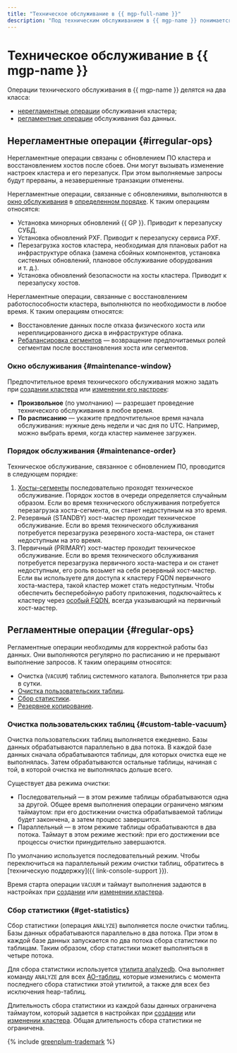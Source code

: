 ```yaml
---
title: "Техническое обслуживание в {{ mgp-full-name }}"
description: "Под техническим обслуживанием в {{ mgp-name }} понимается автоматическая установка обновлений и исправлений СУБД для хостов (в т. ч. для выключенных кластеров), изменение класса хостов и размера хранилища и другие сервисные работы."
---
```


# Техническое обслуживание в {{ mgp-name }}

Операции технического обслуживания в {{ mgp-name }} делятся на два класса:

* [нерегламентные операции](#irregular-ops) обслуживания кластера;
* [регламентные операции](#regular-ops) обслуживания баз данных.

## Нерегламентные операции {#irregular-ops}

Нерегламентные операции связаны с обновлением ПО кластера и восстановлением хостов после сбоев. Они могут вызывать изменение настроек кластера и его перезапуск. При этом выполняемые запросы будут прерваны, а незавершенные транзакции отменены.

Нерегламентные операции, связанные с обновлениями, выполняются в [окно обслуживания](#maintenance-window) в [определенном порядке](#maintenance-order). К таким операциям относятся:

* Установка минорных обновлений {{ GP }}. Приводит к перезапуску СУБД.
* Установка обновлений PXF. Приводит к перезапуску сервиса PXF.
* Перезагрузка хостов кластера, необходимая для плановых работ на инфраструктуре облака (замена сбойных компонентов, установка системных обновлений, плановое обслуживание оборудования и т. д.).
* Установка обновлений безопасности на хосты кластера. Приводит к перезапуску хостов.

Нерегламентные операции, связанные с восстановлением работоспособности кластера, выполняются по необходимости в любое время. К таким операциям относятся:

* Восстановление данных после отказа физического хоста или нереплицированного диска в инфраструктуре облака.
* [Ребалансировка сегментов](https://docs.vmware.com/en/VMware-Greenplum/5/greenplum-database/utility_guide-admin_utilities-gprecoverseg.html) — возвращение предпочитаемых ролей сегментам после восстановления хоста или сегментов.

### Окно обслуживания {#maintenance-window}

Предпочтительное время технического обслуживания можно задать при [создании кластера](../operations/cluster-create.md) или [изменении его настроек](../operations/update.md):

* **Произвольное** (по умолчанию) — разрешает проведение технического обслуживания в любое время.
* **По расписанию** — укажите предпочтительное время начала обслуживания: нужные день недели и час дня по UTC. Например, можно выбрать время, когда кластер наименее загружен.

### Порядок обслуживания {#maintenance-order}

Техническое обслуживание, связанное с обновлением ПО, проводится в следующем порядке:

1. [Хосты-сегменты](index.md) последовательно проходят техническое обслуживание. Порядок хостов в очереди определяется случайным образом. Если во время технического обслуживания потребуется перезагрузка хоста-сегмента, он станет недоступным на это время.
1. Резервный (STANDBY) хост-мастер проходит техническое обслуживание. Если во время технического обслуживания потребуется перезагрузка резервного хоста-мастера, он станет недоступным на это время.
1. Первичный (PRIMARY) хост-мастер проходит техническое обслуживание. Если во время технического обслуживания потребуется перезагрузка первичного хоста-мастера и он станет недоступным, его роль возьмет на себя резервный хост-мастер. Если вы используете для доступа к кластеру FQDN первичного хоста-мастера, такой кластер может стать недоступным. Чтобы обеспечить бесперебойную работу приложения, подключайтесь к кластеру через [особый FQDN](../operations/connect.md#fqdn-master), всегда указывающий на первичный хост-мастер.

## Регламентные операции {#regular-ops}

Регламентные операции необходимы для корректной работы баз данных. Они выполняются регулярно по расписанию и не прерывают выполнение запросов. К таким операциям относятся:

* Очистка (`VACUUM`) таблиц системного каталога. Выполняется три раза в сутки.
* [Очистка пользовательских таблиц](#custom-table-vacuum).
* [Сбор статистики](#get-statistics).
* [Резервное копирование](./backup.md).

### Очистка пользовательских таблиц {#custom-table-vacuum}

Очистка пользовательских таблиц выполняется ежедневно. Базы данных обрабатываются параллельно в два потока. В каждой базе данных сначала обрабатываются таблицы, для которых очистка еще не выполнялась. Затем обрабатываются остальные таблицы, начиная с той, в которой очистка не выполнялась дольше всего.

Существует два режима очистки:

* Последовательный — в этом режиме таблицы обрабатываются одна за другой. Общее время выполнения операции ограничено мягким таймаутом: при его достижении очистка обрабатываемой таблицы будет закончена, а затем процесс завершится.
* Параллельный — в этом режиме таблицы обрабатываются в два потока. Таймаут в этом режиме жесткий: при его достижении все процессы очистки принудительно завершаются.

По умолчанию используется последовательный режим. Чтобы переключиться на параллельный режим очистки таблиц, обратитесь в [техническую поддержку]({{ link-console-support }}).

Время старта операции `VACUUM` и таймаут выполнения задаются в настройках при [создании](../operations/cluster-create.md) или [изменении кластера](../operations/update.md).

### Сбор статистики {#get-statistics}

Сбор статистики (операция `ANALYZE`) выполняется после очистки таблиц. Базы данных обрабатываются параллельно в два потока. При этом в каждой базе данных запускается по два потока сбора статистики по таблицам. Таким образом, сбор статистики может выполняться в четыре потока.

Для сбора статистики используется [утилита analyzedb](https://docs.vmware.com/en/VMware-Greenplum/6/greenplum-database/utility_guide-ref-analyzedb.html). Она выполняет команду `ANALYZE` для всех [AO-таблиц](./tables.md), которые изменились с момента последнего сбора статистики этой утилитой, а также для всех без исключения heap-таблиц.

Длительность сбора статистики из каждой базы данных ограничена таймаутом, который задается в настройках при [создании](../operations/cluster-create.md) или [изменении кластера](../operations/update.md). Общая длительность сбора статистики не ограничена.

{% include [greenplum-trademark](../../_includes/mdb/mgp/trademark.md) %}
